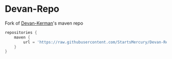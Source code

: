 # Devan-Repo
Fork of [Devan-Kerman]'s maven repo
```groovy
repositories {
	maven {
		url = 'https://raw.githubusercontent.com/StartsMercury/Devan-Repo/master/'
	}
}

```

[Devan-Kerman]: https://github.com/Devan-Kerman
